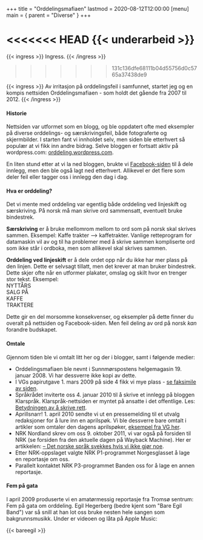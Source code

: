+++
title = "Orddelingsmafiaen"
lastmod = 2020-08-12T12:00:00
[menu]
main = { parent = "Diverse" }
+++

<<<<<<< HEAD
{{< underarbeid >}}
=======
{{< ingress >}}
Ingress.
{{< /ingress >}}
>>>>>>> 131c136dfe68111b04d55756d0c5765a37438de9

{{< ingress >}}
Av irritasjon på orddelingsfeil i samfunnet, startet jeg og en kompis nettsiden Orddelingsmafiaen - som holdt det gående fra 2007 til 2012.
{{< /ingress >}}

#### Historie

Nettsiden var utformet som en blogg, og ble oppdatert ofte med eksempler på diverse orddelings- og særskrivingsfeil, både fotograferte og skjermbilder. I starten fant vi innholdet selv, men siden ble etterhvert så populær at vi fikk inn andre bidrag. Selve bloggen er fortsatt aktiv på wordpress.com: [orddeling.wordpress.com](https://orddeling.wordpress.com/her-finner-du-de-gamle-innleggene/).

En liten stund etter at vi la ned bloggen, brukte vi [Facebook-siden](https://www.facebook.com/orddelingsmafiaen/) til å dele innlegg, men den ble også lagt ned etterhvert. Allikevel er det flere som deler feil eller tagger oss i innlegg den dag i dag.

#### Hva er orddeling?

Det vi mente med orddeling var egentlig både orddeling ved linjeskift og særskriving. På norsk må man skrive ord sammensatt, eventuelt bruke bindestrek.

**Særskriving** er å bruke mellomrom mellom to ord som på norsk skal skrives sammen. Eksempel: Kaffe trakter --> kaffetrakter. Vanlige retteprogram for datamaskin vil av og til ha problemer med å skrive sammen kompliserte ord som ikke står i ordboka, men som allikevel skal skrives sammen. 

**Orddeling ved linjeskift** er å dele ordet opp når du ikke har mer plass på den linjen. Dette er selvsagt tillatt, men det krever at man bruker bindestrek. Dette skjer ofte når en utformer plakater, omslag og skilt hvor en trenger stor tekst. Eksempel:  
NYTTÅRS  
SALG PÅ  
KAFFE  
TRAKTERE  

Dette gir en del morsomme konsekvenser, og eksempler på dette finner du overalt på nettsiden og Facebook-siden. Men feil deling av ord på norsk *kan* forandre budskapet.


#### Omtale

Gjennom tiden ble vi omtalt litt her og der i blogger, samt i følgende medier: 

- Orddelingsmafiaen ble nevnt i Sunnmørspostens helgemagasin 19. januar 2008. Vi har dessverre ikke kopi av dette.  
- I VGs papirutgave 1. mars 2009 på side 4 fikk vi mye plass - [se faksimile av siden](../orddelingvg.jpeg).  
- Språkrådet inviterte oss 4. januar 2010 til å skrive et innlegg på bloggen Klarspråk. Klarspråk-nettsiden er myntet på ansatte i det offentlige. Les: [Betydningen av å skrive rett](https://www.sprakradet.no/Klarsprak/Aktuelt/2010/Blogginnlegg-Betydningen-av-a-skrive-rett/).
- Aprillsnarr! 1. april 2010 sendte vi ut en pressemelding til et utvalg redaksjoner for å lure inn en aprilspøk. Vi ble dessverre bare omtalt i artikler som omtaler den dagens aprilspøker, [eksempel fra VG her](https://www.vg.no/nyheter/innenriks/i/6LvxL/ferdigsmurte-loeyper-porno-alarm-og-mgp-krise).  
- NRK Nordland skrev om oss 9. oktober 2011, vi var også på forsiden til NRK (se forsiden fra den aktuelle dagen på Wayback Machine). Her er artikkelen: [– Det norske språk svekkes hvis vi ikke gjør noe](https://www.nrk.no/nordland/17-aring-kjemper-mot-orddelingsfeil-1.7825450).  
- Etter NRK-oppslaget valgte NRK P1-programmet Norgesglasset å lage en reportasje om oss.  
- Parallelt kontaktet NRK P3-programmet Banden oss for å lage en annen reportasje.  

#### Fem på gata

I april 2009 produserte vi en amatørmessig reportasje fra Tromsø sentrum: Fem på gata om orddeling. Egil Hegerberg (bedre kjent som "Bare Egil Band") var så snill at han lot oss bruke nesten hele sangen som bakgrunnsmusikk. Under er videoen og låta på Apple Music: 

{{< bareegil >}}